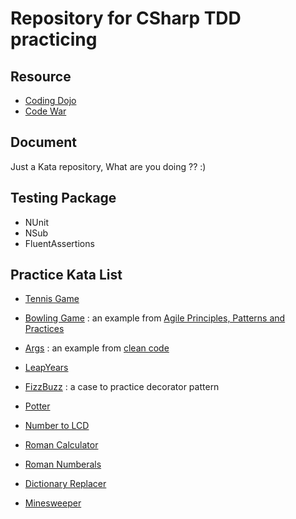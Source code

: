 # Repository for CSharp TDD practicing

## Resource

 * [Coding Dojo](http://codingdojo.org/)
 * [Code War](https://www.codewars.com/)

## Document
Just a Kata repository, What are you doing ?? :)

## Testing Package
 * NUnit
 * NSub
 * FluentAssertions

## Practice Kata List

 * [Tennis Game](http://codingdojo.org/kata/Tennis/)
 * [Bowling Game](http://codingdojo.org/kata/Bowling/) : an example from [Agile Principles, Patterns and Practices](https://www.amazon.com/gp/product/0131857258/ref=dbs_a_def_rwt_bibl_vppi_i5)
 * [Args](http://codingdojo.org/kata/Args/) : an example from [clean code](https://www.amazon.com/Clean-Code-Handbook-Software-Craftsmanship/dp/0132350882)
 * [LeapYears](http://codingdojo.org/kata/LeapYears/)
 * [FizzBuzz](http://codingdojo.org/kata/FizzBuzz/) : a case to practice decorator pattern
 
 * [Potter](http://codingdojo.org/kata/Potter/)
 * [Number to LCD](http://codingdojo.org/kata/NumberToLCD/)
 * [Roman Calculator](http://codingdojo.org/kata/RomanCalculator/)
 * [Roman Numberals](http://codingdojo.org/kata/RomanNumerals/)
 * [Dictionary Replacer](http://codingdojo.org/kata/DictionaryReplacer/)
 * [Minesweeper](http://codingdojo.org/kata/Minesweeper/)
